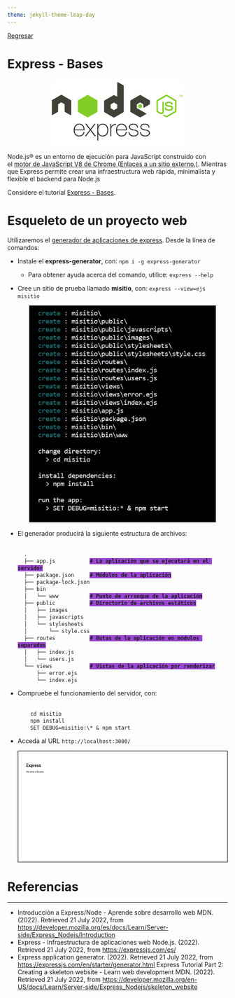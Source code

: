 ```yaml
---
theme: jekyll-theme-leap-day
---
```


[Regresar](/DAWM-2022/)

Express - Bases
===============

<p align="center">
  <img width="300" height="150" src="imagenes/node_express.png">
</p>


Node.js® es un entorno de ejecución para JavaScript construido con el [motor de JavaScript V8 de Chrome (Enlaces a un sitio externo.)](https://v8.dev/ "https://v8.dev/"). Mientras que Express permite crear una infraestructura web rápida, minimalista y flexible el backend para Node.js

Considere el tutorial [Express - Bases](https://dawfiec.github.io/DAWM-2022/tutoriales/express_bases.html).

Esqueleto de un proyecto web
============================

Utilizaremos el [generador de aplicaciones de express](https://expressjs.com/en/starter/generator.html). Desde la línea de comandos:

* Instale el **express-generator**, con: `npm i -g express-generator`
  + Para obtener ayuda acerca del comando, utilice: `express --help`

* Cree un sitio de prueba llamado **misitio**, con: `express --view=ejs misitio`
  
  <p align="center">
    <img width="427" height="495" src="imagenes/express_sitio_prueba.JPG">
  </p>

* El generador producirá la siguiente estructura de archivos:

  <pre><code>
    .
    ├── app.js           <b style="background-color: #9b47d3;"># La aplicación que se ejecutará en el servidor</b>
    ├── package.json     <b style="background-color: #9b47d3;"># Módulos de la aplicación</b>
    ├── package-lock.json
    ├── bin
    │   └── www          <b style="background-color: #9b47d3;"># Punto de arranque de la aplicación</b>
    ├── public           <b style="background-color: #9b47d3;"># Directorio de archivos estáticos</b>
    │   ├── images
    │   ├── javascripts
    │   └── stylesheets
    │       └── style.css
    ├── routes           <b style="background-color: #9b47d3;"># Rutas de la aplicación en módulos separados</b>
    │   ├── index.js
    │   └── users.js
    └── views            <b style="background-color: #9b47d3;"># Vistas de la aplicación por renderizar</b>
        ├── error.ejs
        └── index.ejs
  </code></pre>


* Compruebe el funcionamiento del servidor, con:  
  
  <pre><code>
      cd misitio   
      npm install   
      SET DEBUG=misitio:\* & npm start
  </code></pre>
    
* Acceda al URL `http://localhost:3000/` 


  <p align="center" style="border: 0.5pt solid black;">
    <img width="538" height="250" src="imagenes/express_sitio_base.png">
  </p>



Referencias 
===========

* * *

* Introducción a Express/Node - Aprende sobre desarrollo web MDN. (2022). Retrieved 21 July 2022, from https://developer.mozilla.org/es/docs/Learn/Server-side/Express_Nodejs/Introduction
* Express - Infraestructura de aplicaciones web Node.js. (2022). Retrieved 21 July 2022, from https://expressjs.com/es/
* Express application generator. (2022). Retrieved 21 July 2022, from https://expressjs.com/en/starter/generator.html
Express Tutorial Part 2: Creating a skeleton website - Learn web development MDN. (2022). Retrieved 21 July 2022, from https://developer.mozilla.org/en-US/docs/Learn/Server-side/Express_Nodejs/skeleton_website